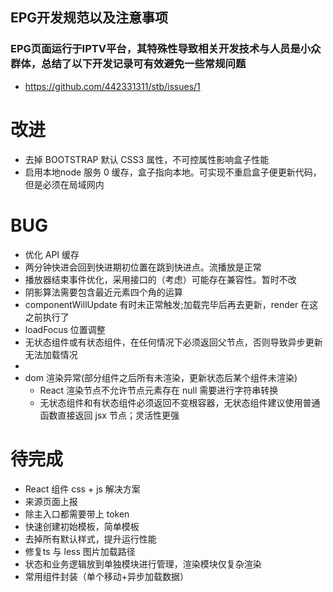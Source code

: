 ## EPG开发规范以及注意事项
### EPG页面运行于IPTV平台，其特殊性导致相关开发技术与人员是小众群体，总结了以下开发记录可有效避免一些常规问题
- https://github.com/442331311/stb/issues/1


# 改进
- 去掉 BOOTSTRAP 默认 CSS3 属性，不可控属性影响盒子性能
- 启用本地node 服务 0 缓存，盒子指向本地。可实现不重启盒子便更新代码，但是必须在局域网内

# BUG
- 优化 API 缓存
- 两分钟快进会回到快进期初位置在跳到快进点。流播放是正常
- 播放器结束事件优化，采用接口的（考虑）可能存在兼容性。暂时不改
- 阴影算法需要包含最近元素四个角的运算
- componentWillUpdate 有时未正常触发;加载完毕后再去更新，render 在这之前执行了
- loadFocus 位置调整
- 无状态组件或有状态组件，在任何情况下必须返回父节点，否则导致异步更新无法加载情况
- 
- dom 渲染异常(部分组件之后所有未渲染，更新状态后某个组件未渲染)
    - React 渲染节点不允许节点元素存在 null 需要进行字符串转换
    - 无状态组件和有状态组件必须返回不变根容器，无状态组件建议使用普通函数直接返回 jsx 节点；灵活性更强

# 待完成
- React 组件 css + js 解决方案
- 来源页面上报
- 除主入口都需要带上 token
- 快速创建初始模板，简单模板
- 去掉所有默认样式，提升运行性能
- 修复ts 与 less 图片加载路径
- 状态和业务逻辑放到单独模块进行管理，渲染模块仅复杂渲染
- 常用组件封装（单个移动+异步加载数据）
